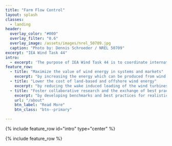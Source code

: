 ```yaml
---
title: "Farm Flow Control"
layout: splash
classes:
  - landing
header:
  overlay_color: "#000"
  overlay_filter: "0.6"
  overlay_image: /assets/images/nrel_50709.jpg
  caption: "Photo by: Dennis Schroeder / NREL 50709"
excerpt: "IEA Wind Task 44"
intro: 
  - excerpt: 'The purpose of IEA Wind Task 44 is to coordinate international research in the field of wind farm flow control.'
feature_row:
  - title: "Maximize the value of wind energy in systems and markets"
    excerpt: "by increasing the energy which can be produced from wind power plants"
  - title: "Lower the cost of land-based and offshore wind energy"
    excerpt: "by reducing the wake induced loading of the wind turbines"
  - title: "Foster collaborative research and the exchange of best practices and data"
    excerpt: "by developing benchmarks and best practices for realistic wind farm flow control models and ensuring easy access to the most up to date knowledge, algorithms and ideas within wind farm control."
    url: "/about"
    btn_label: "Read More"
    btn_class: "btn--primary"

---
```


{% include feature_row id="intro" type="center" %}

{% include feature_row %}